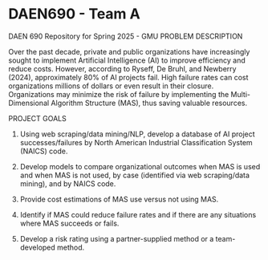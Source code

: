 # DAEN690 - Team A
DAEN 690 Repository for Spring 2025 - GMU
PROBLEM DESCRIPTION

Over the past decade, private and public organizations have increasingly sought to implement Artificial Intelligence (AI) to improve efficiency and reduce costs. However, according to Ryseff, De Bruhl, and Newberry (2024), approximately 80% of AI projects fail. High failure rates can cost organizations millions of dollars or even result in their closure. Organizations may minimize the risk of failure by implementing the Multi-Dimensional Algorithm Structure (MAS), thus saving valuable resources.

PROJECT GOALS

1. Using web scraping/data mining/NLP, develop a database of AI project successes/failures by North American Industrial Classification System (NAICS) code.

2. Develop models to compare organizational outcomes when MAS is used and when MAS is not used, by case (identified via web scraping/data mining), and by NAICS code.

3. Provide cost estimations of MAS use versus not using MAS.

4. Identify if MAS could reduce failure rates and if there are any situations where MAS succeeds or fails.

5. Develop a risk rating using a partner-supplied method or a team-developed method.
